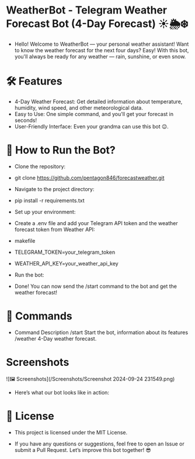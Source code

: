 # WeatherBot - Telegram Weather Forecast Bot (4-Day Forecast) ☀️🌦❄️
- Hello! Welcome to WeatherBot — your personal weather assistant! Want to know the weather forecast for the next four days?
Easy! With this bot, you'll always be ready for any weather — rain, sunshine, or even snow.


# 🛠️ Features
- 4-Day Weather Forecast: Get detailed information about temperature, humidity, wind speed, and other meteorological data.
- Easy to Use: One simple command, and you'll get your forecast in seconds!
- User-Friendly Interface: Even your grandma can use this bot 😉.

# 🚀 How to Run the Bot?
- Clone the repository:


- git clone https://github.com/pentagon846/forecastweather.git
- Navigate to the project directory:



- pip install -r requirements.txt
- Set up your environment:

- Create a .env file and add your Telegram API token and the weather forecast token from Weather API:
- makefile

- TELEGRAM_TOKEN=your_telegram_token
- WEATHER_API_KEY=your_weather_api_key
- Run the bot:


- Done! You can now send the /start command to the bot and get the weather forecast!

# 🔧 Commands
- Command	Description
/start	Start the bot, information about its features
/weather	4-Day weather forecast.
# Screenshots
![🖼️ Screenshots](/Screenshots/Screenshot 2024-09-24 231549.png)

- Here’s what our bot looks like in action:


# 📄 License
- This project is licensed under the MIT License.

- If you have any questions or suggestions, feel free to open an Issue or submit a Pull Request. Let’s improve this bot together! 😎
